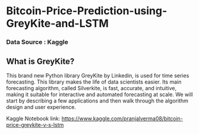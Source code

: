 # Bitcoin-Price-Prediction-using-GreyKite-and-LSTM

### Data Source : Kaggle

## What is GreyKite?
This brand new Python library GreyKite by Linkedin, is used for time series forecasting. This library makes the life of data scientists easier. Its main forecasting algorithm, called Silverkite, is fast, accurate, and intuitive, making it suitable for interactive and automated forecasting at scale. We will start by describing a few applications and then walk through the algorithm design and user experience.

Kaggle Notebook link: https://www.kaggle.com/pranjalverma08/bitcoin-price-greykite-v-s-lstm
